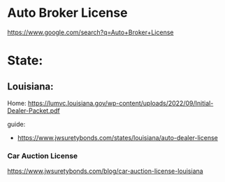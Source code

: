 # Auto Broker License
https://www.google.com/search?q=Auto+Broker+License

# State:
## Louisiana:
Home: https://lumvc.louisiana.gov/wp-content/uploads/2022/09/Initial-Dealer-Packet.pdf

guide:
- https://www.jwsuretybonds.com/states/louisiana/auto-dealer-license

### Car Auction License
https://www.jwsuretybonds.com/blog/car-auction-license-louisiana
